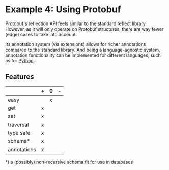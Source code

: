 # Example 4: Using Protobuf

Protobuf's reflection API feels similar to the standard reflect library.
However, as it will only operate on Protobuf structures, there are way fewer
(edge) cases to take into account.

Its annotation system (via extensions) allows for richer annotations compared
to the standard library. And being a language-agnostic system, annotation
functionality can be implemented for different languages, such as 
for [Python](../../py/README.md).

## Features

|             | + | 0 | - |
|-------------|---|---|---|
| easy        |   | x |   |
| get         | x |   |   |
| set         | x |   |   |
| traversal   | x |   |   |
| type safe   | x |   |   |
| schema*     | x |   |   |
| annotations | x |   |   |

*) a (possibly) non-recursive schema fit for use in databases
